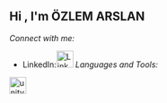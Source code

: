 ## Hi , I'm ÖZLEM ARSLAN

*Connect with me:*
* LinkedIn:<img src="https://cdn2.iconfinder.com/data/icons/social-media-2285/512/1_Linkedin_unofficial_colored_svg-64.png" alt="Linkedln" width="30" height="30"/>
*Languages and Tools:*
<img src="https://cdn0.iconfinder.com/data/icons/web-social-and-folder-icons/512/Unity_3D.png" alt="unity" width="30" height="30"/>
